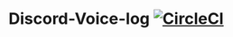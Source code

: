 # Discord-Voice-log [![CircleCI](https://circleci.com/gh/jimchen5209/Discord-Voice-log.svg?style=svg)](https://circleci.com/gh/jimchen5209/Discord-Voice-log)
